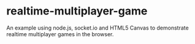 # realtime-multiplayer-game
An example using node.js, socket.io and HTML5 Canvas to demonstrate realtime multiplayer games in the browser.
